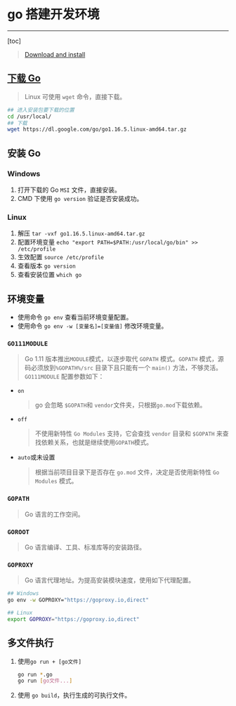 # go 搭建开发环境

---

[toc]

> [Download and install](https://golang.google.cn/doc/install)

## [下载 Go](https://golang.google.cn/dl/)

> Linux 可使用 `wget` 命令，直接下载。

```bash
## 进入安装包要下载的位置
cd /usr/local/
## 下载
wget https://dl.google.com/go/go1.16.5.linux-amd64.tar.gz
```

## 安装 Go

### Windows

1. 打开下载的 Go `MSI` 文件，直接安装。
1. CMD 下使用 `go version` 验证是否安装成功。

### Linux

1. 解压
`tar -vxf go1.16.5.linux-amd64.tar.gz`
1. 配置环境变量
`echo "export PATH=$PATH:/usr/local/go/bin" >> /etc/profile`
1. 生效配置
`source /etc/profile`
1. 查看版本
`go version`
1. 查看安装位置
`which go`

## 环境变量

- 使用命令 `go env` 查看当前环境变量配置。
- 使用命令 `go env -w [变量名]=[变量值]` 修改环境变量。

### `GO111MODULE`

> Go 1.11 版本推出`MODULE`模式，以逐步取代 `GOPATH` 模式。`GOPATH` 模式，源码必须放到`%GOPATH%/src` 目录下且只能有一个 `main()` 方法，不够灵活。`GO111MODULE` 配置参数如下：

- `on`
    > go 会忽略 `$GOPATH`和 `vendor`文件夹，只根据`go.mod`下载依赖。
- `off`
    > 不使用新特性 `Go Modules` 支持，它会查找 `vendor` 目录和 `$GOPATH` 来查找依赖关系，也就是继续使用`GOPATH`模式。
- `auto`或未设置
    > 根据当前项目目录下是否存在 `go.mod` 文件，决定是否使用新特性 `Go Modules` 模式。

### `GOPATH`

> Go 语言的工作空间。

### `GOROOT`

> Go 语言编译、工具、标准库等的安装路径。

### `GOPROXY`

> Go 语言代理地址。为提高安装模块速度，使用如下代理配置。

```bash
## Windows
go env -w GOPROXY="https://goproxy.io,direct"

## Linux
export GOPROXY="https://goproxy.io,direct"
```

## 多文件执行

1. 使用`go run + [go文件]`

    ```bash
    go run *.go
    go run [go文件...]
    ```

1. 使用 `go build`，执行生成的可执行文件。
